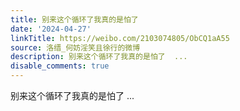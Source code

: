 ```yaml
---
title: 别来这个循环了我真的是怕了
date: '2024-04-27'
linkTitle: https://weibo.com/2103074805/ObCQ1aA55
source: 洛缙_何妨淫笑且徐行的微博
description: 别来这个循环了我真的是怕了  ...
disable_comments: true
---
```

别来这个循环了我真的是怕了  ...